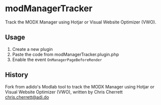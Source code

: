 # modManagerTracker
Track the MODX Manager using Hotjar or Visual Website Optimizer (VWO).

## Usage
1. Create a new plugin
2. Paste the code from modManagerTracker.plugin.php
3. Enable the event ```OnManagerPageBeforeRender```

## History
Fork from adido's Modlab tool to track the MODX Manager using Hotjar or Visual Website Optimizer (VWO), written by Chris Cherrett <chris.cherrett@adi.do>
